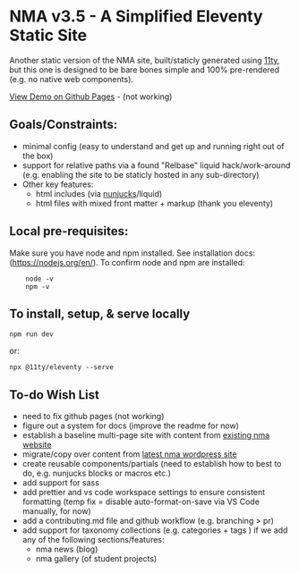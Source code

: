 # NMA v3.5 - A Simplified Eleventy Static Site
Another static version of the NMA site, built/staticly generated using [11ty](https://www.11ty.dev/), but this one is designed to be bare bones simple and 100% pre-rendered (e.g. no native web components).

[View Demo on Github Pages](https://newmediaarts.github.io/nma_v3-5/dist/) - (not working)

## Goals/Constraints:
* minimal config (easy to understand and get up and running right out of the box)
* support for relative paths via a found "Relbase" liquid hack/work-around (e.g. enabling the site to be staticly hosted in any sub-directory)
* Other key features:
    * html includes (via [nunjucks](https://mozilla.github.io/nunjucks/)/liquid)
    * html files with mixed front matter + markup (thank you eleventy)

##  Local pre-requisites:
Make sure you have node and npm installed. See installation docs: (https://nodejs.org/en/). To confirm node and npm are installed:
```
    node -v
    npm -v
```

## To install, setup, & serve locally

``` npm run dev ```

or:

``` npx @11ty/eleventy --serve ```

## To-do Wish List
* need to fix github pages (not working)
* figure out a system for docs (improve the readme for now)
* establish a baseline multi-page site with content from [existing nma website](https://kccnma.site/)
* migrate/copy over content from [latest nma wordpress site](https://kccnma.site/home)
* create reusable components/partials (need to establish how to best to do, e.g. nunjucks blocks or macros etc.)
* add support for sass
* add prettier and vs code workspace settings to ensure consistent formatting (temp fix = disable auto-format-on-save via VS Code manually, for now)
* add a contributing.md file and github workflow (e.g. branching > pr)
* add support for taxonomy collections (e.g. categories + tags ) if we add any of the following sections/features:
    * nma news (blog)
    * nma gallery (of student projects)